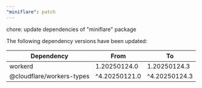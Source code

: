```yaml
---
"miniflare": patch
---
```


chore: update dependencies of "miniflare" package

The following dependency versions have been updated:

| Dependency                | From          | To            |
| ------------------------- | ------------- | ------------- |
| workerd                   | 1.20250124.0  | 1.20250124.3  |
| @cloudflare/workers-types | ^4.20250121.0 | ^4.20250124.3 |
